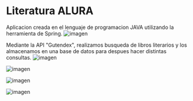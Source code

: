 <h1>Literatura ALURA</h1>

Aplicacion creada en el lenguaje de programacion JAVA utilizando la herramienta de Spring.
![imagen](https://github.com/user-attachments/assets/3cd47bce-1efe-441d-8c05-e4d97daa26ec)

Mediante la API "Gutendex", realizamos busqueda de libros literarios y los almacenamos en una base de datos para despues hacer distintas consultas.
![imagen](https://github.com/user-attachments/assets/0d95d5fa-6f02-428b-8916-fc7d3706f6be)

![imagen](https://github.com/user-attachments/assets/04459298-d5d5-4896-baef-3b9f2ec59588)

![imagen](https://github.com/user-attachments/assets/31803178-b5f6-4d48-b168-dde8b33ac678)

![imagen](https://github.com/user-attachments/assets/2e47d566-3be6-4d6e-b6e6-b20dfb922832)






